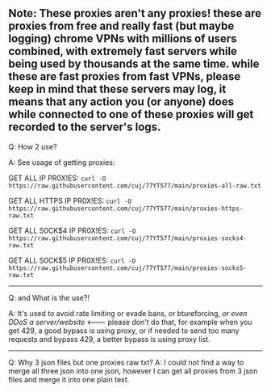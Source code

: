 # 
Note: **These proxies aren't any proxies! these are proxies from free and really fast (but maybe logging) chrome VPNs with millions of users combined, with extremely fast servers while being used by thousands at the same time. while these are fast proxies from fast VPNs, please keep in mind that these servers may log, it means that any action you (or anyone) does while connected to one of these proxies will get recorded to the server's logs.**
---
Q: How 2 use?

A: See usage of getting proxies:

GET ALL IP PR0X!ES: `curl -O https://raw.githubusercontent.com/cuj/77YT577/main/proxies-all-raw.txt`

GET ALL HTTPS IP PR0X!ES: `curl -O https://raw.githubusercontent.com/cuj/77YT577/main/proxies-https-raw.txt`

GET ALL S0CK$4 IP PR0X!ES: `curl -O https://raw.githubusercontent.com/cuj/77YT577/main/proxies-socks4-raw.txt`

GET ALL S0CK$5 IP PR0X!ES: `curl -O https://raw.githubusercontent.com/cuj/77YT577/main/proxies-socks5-raw.txt`

---
Q: and What is the use?!

A: It's used to avoid rate limiting or evade bans, or btureforcing, *or even DDoS a server/website* <--- please don't do that, for example when you get 429, a good bypass is using proxy, or if needed to send too many requests and bypass 429, a better bypass is using proxy list.

---
Q: Why 3 json files but one proxies raw txt?
A: I could not find a way to merge all three json into one json, however I can get all proxies from 3 json files and merge it into one plain text.